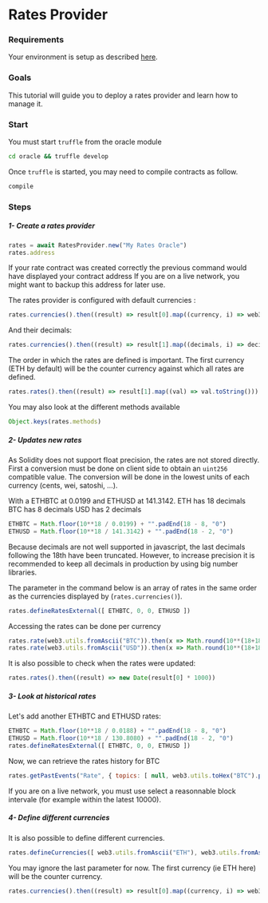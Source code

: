 
# Rates Provider

### Requirements

Your environment is setup as described [here](./Tutorials.md#requirements).

### Goals

This tutorial will guide you to deploy a rates provider and learn how to manage it.

### Start

You must start `truffle` from the oracle module
```bash
cd oracle && truffle develop
```

Once `truffle` is started, you may need to compile contracts as follow.
```bash
compile
```

### Steps

##### 1- Create a rates provider
```javascript
rates = await RatesProvider.new("My Rates Oracle")
rates.address
```

If your rate contract was created correctly the previous command would have displayed your contract address
If you are on a live network, you might want to backup this address for later use.

The rates provider is configured with default currencies :
```javascript
rates.currencies().then((result) => result[0].map((currency, i) => web3.utils.toAscii(currency).substr(0, 3)))
```

And their decimals:
```javascript
rates.currencies().then((result) => result[1].map((decimals, i) => decimals.toString()))
```

The order in which the rates are defined is important.
The first currency (ETH by default) will be the counter currency against which all rates are defined.

```javascript
rates.rates().then((result) => result[1].map((val) => val.toString()))
```

You may also look at the different methods available
```javascript
Object.keys(rates.methods)
```

##### 2- Updates new rates

As Solidity does not support float precision, the rates are not stored directly.
First a conversion must be done on client side to obtain an `uint256` compatible value.
The conversion will be done in the lowest units of each currency (cents, wei, satoshi, ...).

With a ETHBTC at 0.0199 and ETHUSD at 141.3142.
ETH has 18 decimals
BTC has 8 decimals
USD has 2 decimals

```javascript
ETHBTC = Math.floor(10**18 / 0.0199) + "".padEnd(18 - 8, "0")
ETHUSD = Math.floor(10**18 / 141.3142) + "".padEnd(18 - 2, "0")
```
Because decimals are not well supported in javascript, the last decimals following the 18th have been truncated.
However, to increase precision it is recommended to keep all decimals in production by using big number libraries.

The parameter in the command below is an array of rates in the same order as the currencies displayed by (`rates.currencies()`).
```javascript
rates.defineRatesExternal([ ETHBTC, 0, 0, ETHUSD ])
```

Accessing the rates can be done per currency
```javascript
rates.rate(web3.utils.fromAscii("BTC")).then(x => Math.round(10**(18+18-8+4) / x)/10**4)
rates.rate(web3.utils.fromAscii("USD")).then(x => Math.round(10**(18+18-2+4) / x)/10**4)
```

It is also possible to check when the rates were updated:
```javascript
rates.rates().then((result) => new Date(result[0] * 1000))
```

##### 3- Look at historical rates

Let's add another ETHBTC and ETHUSD rates:
```javascript
ETHBTC = Math.floor(10**18 / 0.0188) + "".padEnd(18 - 8, "0")
ETHUSD = Math.floor(10**18 / 130.8080) + "".padEnd(18 - 2, "0")
rates.defineRatesExternal([ ETHBTC, 0, 0, ETHUSD ])
```

Now, we can retrieve the rates history for BTC
```javascript
rates.getPastEvents("Rate", { topics: [ null, web3.utils.toHex("BTC").padEnd(66, "0") ], fromBlock: 0, toBlock: 10000 }).then((x) => x.map((y) => (y.args.rate.toString() == "0") ? "0.0000" : (10**(18+18-8) / y.args.rate).toFixed(4)))
```
If you are on a live network, you must use select a reasonnable block intervale (for example within the latest 10000).

##### 4- Define different currencies
It is also possible to define different currencies.

```javascript
rates.defineCurrencies([ web3.utils.fromAscii("ETH"), web3.utils.fromAscii("MTK") ], [ 18, 18 ], 1)
```
You may ignore the last parameter for now.
The first currency (ie ETH here) will be the counter currency.

```javascript
rates.currencies().then((result) => result[0].map((currency, i) => web3.utils.toAscii(currency).substr(0, 3)))
```
